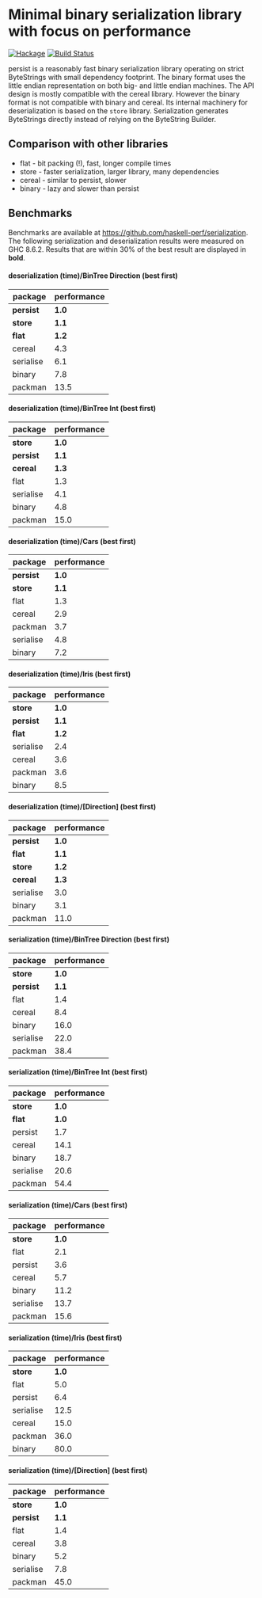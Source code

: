 # Minimal binary serialization library with focus on performance

[![Hackage](https://img.shields.io/hackage/v/persist.svg)](https://hackage.haskell.org/package/persist)
[![Build Status](https://secure.travis-ci.org/minad/persist.png?branch=master)](http://travis-ci.org/minad/persist)

persist is a reasonably fast binary serialization library operating on strict ByteStrings with small dependency footprint.
The binary format uses the little endian representation on both big- and little endian machines.
The API design is mostly compatible with the cereal library. However the binary format
is not compatible with binary and cereal. Its internal machinery for deserialization is based on the `store` library.
Serialization generates ByteStrings directly instead of relying on the ByteString Builder.

## Comparison with other libraries

* flat - bit packing (!), fast, longer compile times
* store - faster serialization, larger library, many dependencies
* cereal - similar to persist, slower
* binary - lazy and slower than persist

## Benchmarks

Benchmarks are available at https://github.com/haskell-perf/serialization.
The following serialization and deserialization results were measured on GHC 8.6.2.
Results that are within 30% of the best result are displayed in **bold**.

#### deserialization (time)/BinTree Direction (best first)

| package | performance |
| ---| ---|
| **persist**   |     **1.0** |
| **store**     |     **1.1** |
| **flat**      |     **1.2** |
| cereal    |     4.3 |
| serialise |     6.1 |
| binary    |     7.8 |
| packman   |    13.5 |

#### deserialization (time)/BinTree Int (best first)

| package | performance |
| ---| ---|
| **store**     |     **1.0** |
| **persist**   |     **1.1** |
| **cereal**    |     **1.3** |
| flat      |     1.3 |
| serialise |     4.1 |
| binary    |     4.8 |
| packman   |    15.0 |

#### deserialization (time)/Cars (best first)

| package | performance |
| ---| ---|
| **persist**   |     **1.0** |
| **store**     |     **1.1** |
| flat      |     1.3 |
| cereal    |     2.9 |
| packman   |     3.7 |
| serialise |     4.8 |
| binary    |     7.2 |

#### deserialization (time)/Iris (best first)

| package | performance |
| ---| ---|
| **store**     |     **1.0** |
| **persist**   |     **1.1** |
| **flat**      |     **1.2** |
| serialise |     2.4 |
| cereal    |     3.6 |
| packman   |     3.6 |
| binary    |     8.5 |

#### deserialization (time)/[Direction] (best first)

| package | performance |
| ---| ---|
| **persist**   |     **1.0** |
| **flat**      |     **1.1** |
| **store**     |     **1.2** |
| **cereal**    |     **1.3** |
| serialise |     3.0 |
| binary    |     3.1 |
| packman   |    11.0 |

#### serialization (time)/BinTree Direction (best first)

| package | performance |
| ---| ---|
| **store**     |     **1.0** |
| **persist**   |     **1.1** |
| flat      |     1.4 |
| cereal    |     8.4 |
| binary    |    16.0 |
| serialise |    22.0 |
| packman   |    38.4 |

#### serialization (time)/BinTree Int (best first)

| package | performance |
| ---| ---|
| **store**     |     **1.0** |
| **flat**      |     **1.0** |
| persist   |     1.7 |
| cereal    |    14.1 |
| binary    |    18.7 |
| serialise |    20.6 |
| packman   |    54.4 |

#### serialization (time)/Cars (best first)

| package | performance |
| ---| ---|
| **store**     |     **1.0** |
| flat      |     2.1 |
| persist   |     3.6 |
| cereal    |     5.7 |
| binary    |    11.2 |
| serialise |    13.7 |
| packman   |    15.6 |

#### serialization (time)/Iris (best first)

| package | performance |
| ---| ---|
| **store**     |     **1.0** |
| flat      |     5.0 |
| persist   |     6.4 |
| serialise |    12.5 |
| cereal    |    15.0 |
| packman   |    36.0 |
| binary    |    80.0 |

#### serialization (time)/[Direction] (best first)

| package | performance |
| ---| ---|
| **store**     |     **1.0** |
| **persist**   |     **1.1** |
| flat      |     1.4 |
| cereal    |     3.8 |
| binary    |     5.2 |
| serialise |     7.8 |
| packman   |    45.0 |
